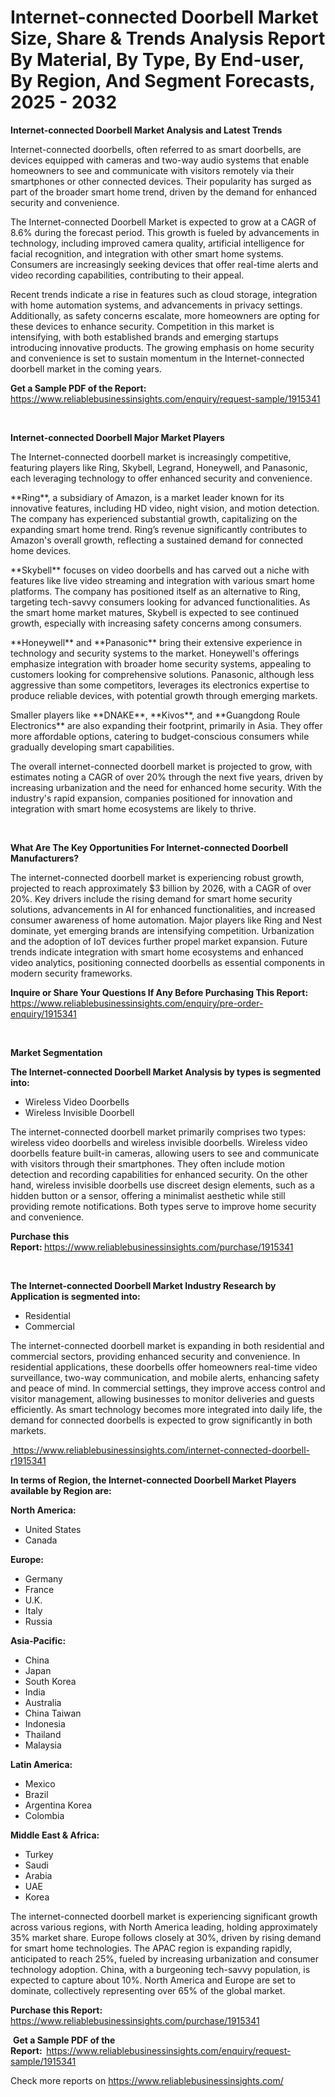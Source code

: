<p><h1>Internet-connected Doorbell Market Size, Share & Trends Analysis Report By Material, By Type, By End-user, By Region, And Segment Forecasts, 2025 - 2032</h1></p><p><strong>Internet-connected Doorbell Market Analysis and Latest Trends</strong></p>
<p><p>Internet-connected doorbells, often referred to as smart doorbells, are devices equipped with cameras and two-way audio systems that enable homeowners to see and communicate with visitors remotely via their smartphones or other connected devices. Their popularity has surged as part of the broader smart home trend, driven by the demand for enhanced security and convenience.</p><p>The Internet-connected Doorbell Market is expected to grow at a CAGR of 8.6% during the forecast period. This growth is fueled by advancements in technology, including improved camera quality, artificial intelligence for facial recognition, and integration with other smart home systems. Consumers are increasingly seeking devices that offer real-time alerts and video recording capabilities, contributing to their appeal.</p><p>Recent trends indicate a rise in features such as cloud storage, integration with home automation systems, and advancements in privacy settings. Additionally, as safety concerns escalate, more homeowners are opting for these devices to enhance security. Competition in this market is intensifying, with both established brands and emerging startups introducing innovative products. The growing emphasis on home security and convenience is set to sustain momentum in the Internet-connected doorbell market in the coming years.</p></p>
<p><strong>Get a Sample PDF of the Report:&nbsp;</strong> <a href="https://www.reliablebusinessinsights.com/enquiry/request-sample/1915341?utm_campaign=3359&utm_medium=2&utm_source=Github&utm_content=ia&utm_term=06042025&utm_id=internet-connected-doorbell">https://www.reliablebusinessinsights.com/enquiry/request-sample/1915341</a></p>
<p>&nbsp;</p>
<p><strong>Internet-connected Doorbell Major Market Players</strong></p>
<p><p>The Internet-connected doorbell market is increasingly competitive, featuring players like Ring, Skybell, Legrand, Honeywell, and Panasonic, each leveraging technology to offer enhanced security and convenience. </p><p>**Ring**, a subsidiary of Amazon, is a market leader known for its innovative features, including HD video, night vision, and motion detection. The company has experienced substantial growth, capitalizing on the expanding smart home trend. Ring’s revenue significantly contributes to Amazon's overall growth, reflecting a sustained demand for connected home devices.</p><p>**Skybell** focuses on video doorbells and has carved out a niche with features like live video streaming and integration with various smart home platforms. The company has positioned itself as an alternative to Ring, targeting tech-savvy consumers looking for advanced functionalities. As the smart home market matures, Skybell is expected to see continued growth, especially with increasing safety concerns among consumers.</p><p>**Honeywell** and **Panasonic** bring their extensive experience in technology and security systems to the market. Honeywell's offerings emphasize integration with broader home security systems, appealing to customers looking for comprehensive solutions. Panasonic, although less aggressive than some competitors, leverages its electronics expertise to produce reliable devices, with potential growth through emerging markets.</p><p>Smaller players like **DNAKE**, **Kivos**, and **Guangdong Roule Electronics** are also expanding their footprint, primarily in Asia. They offer more affordable options, catering to budget-conscious consumers while gradually developing smart capabilities.</p><p>The overall internet-connected doorbell market is projected to grow, with estimates noting a CAGR of over 20% through the next five years, driven by increasing urbanization and the need for enhanced home security. With the industry's rapid expansion, companies positioned for innovation and integration with smart home ecosystems are likely to thrive.</p></p>
<p>&nbsp;</p>
<p><strong>What Are The Key Opportunities For Internet-connected Doorbell Manufacturers?</strong></p>
<p><p>The internet-connected doorbell market is experiencing robust growth, projected to reach approximately $3 billion by 2026, with a CAGR of over 20%. Key drivers include the rising demand for smart home security solutions, advancements in AI for enhanced functionalities, and increased consumer awareness of home automation. Major players like Ring and Nest dominate, yet emerging brands are intensifying competition. Urbanization and the adoption of IoT devices further propel market expansion. Future trends indicate integration with smart home ecosystems and enhanced video analytics, positioning connected doorbells as essential components in modern security frameworks.</p></p>
<p><strong>Inquire or Share Your Questions If Any Before Purchasing This Report:</strong> <a href="https://www.reliablebusinessinsights.com/enquiry/pre-order-enquiry/1915341?utm_campaign=3359&utm_medium=2&utm_source=Github&utm_content=ia&utm_term=06042025&utm_id=internet-connected-doorbell">https://www.reliablebusinessinsights.com/enquiry/pre-order-enquiry/1915341</a></p>
<p>&nbsp;</p>
<p><strong>Market Segmentation</strong></p>
<p><strong>The Internet-connected Doorbell Market Analysis by types is segmented into:</strong></p>
<p><ul><li>Wireless Video Doorbells</li><li>Wireless Invisible Doorbell</li></ul></p>
<p><p>The internet-connected doorbell market primarily comprises two types: wireless video doorbells and wireless invisible doorbells. Wireless video doorbells feature built-in cameras, allowing users to see and communicate with visitors through their smartphones. They often include motion detection and recording capabilities for enhanced security. On the other hand, wireless invisible doorbells use discreet design elements, such as a hidden button or a sensor, offering a minimalist aesthetic while still providing remote notifications. Both types serve to improve home security and convenience.</p></p>
<p><strong>Purchase this Report:&nbsp;</strong><a href="https://www.reliablebusinessinsights.com/purchase/1915341?utm_campaign=3359&utm_medium=2&utm_source=Github&utm_content=ia&utm_term=06042025&utm_id=internet-connected-doorbell">https://www.reliablebusinessinsights.com/purchase/1915341</a></p>
<p>&nbsp;</p>
<p><strong>The Internet-connected Doorbell Market Industry Research by Application is segmented into:</strong></p>
<p><ul><li>Residential</li><li>Commercial</li></ul></p>
<p><p>The internet-connected doorbell market is expanding in both residential and commercial sectors, providing enhanced security and convenience. In residential applications, these doorbells offer homeowners real-time video surveillance, two-way communication, and mobile alerts, enhancing safety and peace of mind. In commercial settings, they improve access control and visitor management, allowing businesses to monitor deliveries and guests efficiently. As smart technology becomes more integrated into daily life, the demand for connected doorbells is expected to grow significantly in both markets.</p></p>
<p><a href="https://www.reliablebusinessinsights.com/internet-connected-doorbell-r1915341?utm_campaign=3359&utm_medium=2&utm_source=Github&utm_content=ia&utm_term=06042025&utm_id=internet-connected-doorbell">&nbsp;https://www.reliablebusinessinsights.com/internet-connected-doorbell-r1915341</a></p>
<p><strong>In terms of Region, the Internet-connected Doorbell Market Players available by Region are:</strong></p>
<p>
    <p> <strong> North America: </strong>
        <ul>
            <li>United States</li>
            <li>Canada</li>
        </ul>
        </p> 
    <p> <strong> Europe: </strong>
        <ul>
            <li>Germany</li>
            <li>France</li>
            <li>U.K.</li>
            <li>Italy</li>
            <li>Russia</li>
        </ul>
        </p> 
    <p> <strong> Asia-Pacific: </strong>
        <ul>
            <li>China</li>
            <li>Japan</li>
            <li>South Korea</li>
            <li>India</li>
            <li>Australia</li>
            <li>China Taiwan</li>
            <li>Indonesia</li>
            <li>Thailand</li>
            <li>Malaysia</li>
        </ul>
        </p> 
    <p> <strong> Latin America: </strong>
        <ul>
            <li>Mexico</li>
            <li>Brazil</li>
            <li>Argentina Korea</li>
            <li>Colombia</li>
        </ul>
        </p> 
    <p> <strong> Middle East & Africa: </strong>
        <ul>
            <li>Turkey</li>
            <li>Saudi</li>
            <li>Arabia</li>
            <li>UAE</li>
            <li>Korea</li>
        </ul>
    </p>
    </p>
<p><p>The internet-connected doorbell market is experiencing significant growth across various regions, with North America leading, holding approximately 35% market share. Europe follows closely at 30%, driven by rising demand for smart home technologies. The APAC region is expanding rapidly, anticipated to reach 25%, fueled by increasing urbanization and consumer technology adoption. China, with a burgeoning tech-savvy population, is expected to capture about 10%. North America and Europe are set to dominate, collectively representing over 65% of the global market.</p></p>
<p><strong>Purchase this Report: </strong><a href="https://www.reliablebusinessinsights.com/purchase/1915341?utm_campaign=3359&utm_medium=2&utm_source=Github&utm_content=ia&utm_term=06042025&utm_id=internet-connected-doorbell">https://www.reliablebusinessinsights.com/purchase/1915341</a></p>
<p>&nbsp;<strong>Get a Sample PDF of the Report:&nbsp;&nbsp;</strong><a href="https://www.reliablebusinessinsights.com/enquiry/request-sample/1915341?utm_campaign=3359&utm_medium=2&utm_source=Github&utm_content=ia&utm_term=06042025&utm_id=internet-connected-doorbell">https://www.reliablebusinessinsights.com/enquiry/request-sample/1915341</a></p>
<p><strong></strong></p>
<p>Check more reports on <a href="https://www.reliablebusinessinsights.com/?utm_campaign=3359&utm_medium=2&utm_source=Github&utm_content=ia&utm_term=06042025&utm_id=internet-connected-doorbell">https://www.reliablebusinessinsights.com/</a></p>
